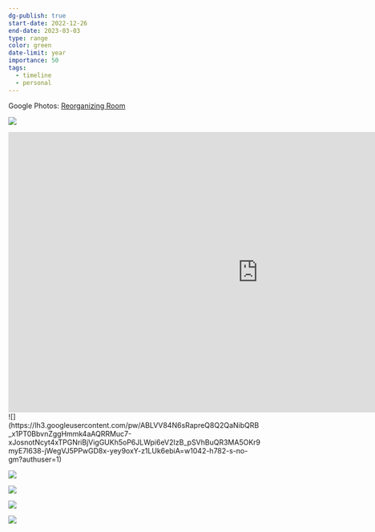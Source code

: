 ```yaml
---
dg-publish: true
start-date: 2022-12-26
end-date: 2023-03-03
type: range
color: green
date-limit: year
importance: 50
tags:
  - timeline
  - personal
---
```


Google Photos: [Reorganizing Room](https://photos.app.goo.gl/sWAMAj4ds5kxzsGeA)


![](https://lh3.googleusercontent.com/pw/ABLVV86JtK-WKS5jB91ysQJRgFZK_0f7mRU_HGoOuDpeyaa6ZezIAV-X8ZTH7resP_lybrC1n4Rv_Kkhh9yMuTnZ3yOPGtW0JYLR2LwlU6BBkRWCtD7OoqR5wvdlWmjdhskNMcS56i18LARuycPrP89LPhRCeg=w1042-h782-s-no-gm?authuser=1)

<iframe width="995" height="560" src="https://lh3.googleusercontent.com/pw/ABLVV874rFk_wnX91L2Gyie6hfjhi3uyZplZ73TE4iIzz5wNPtbI8kkMq7PA0zGJAyMmDNxB680tqWPOyeni01wjfIJ9bvntGLXueGRhM_IsnpDGURXvVPl_qonipsVTLLlPwFLPMITnO_oaSp2KMSfGpOpXGQ=w1042-h586-s-k-no-gm?authuser=1" frameborder="0" allowfullscreen></iframe>
![](https://lh3.googleusercontent.com/pw/ABLVV84N6sRapreQ8Q2QaNibQRB_x1PT0BbvnZggHmmk4aAQRRMuc7-xJosnotNcyt4xTPGNriBjVigGUKh5oP6JLWpi6eV2IzB_pSVhBuQR3MA5OKr9myE7l638-jWegVJ5PPwGD8x-yey9oxY-z1LUk6ebiA=w1042-h782-s-no-gm?authuser=1)

![](https://lh3.googleusercontent.com/pw/ABLVV84ed5EQs-tMADNjXj-sO2mA-O6Y4Zs2Erx3BG6ydVm8YG2ssrxjBq3i74IJLsewYpce0JCvdKi3hJuCBGX6Gj6vvvM7VpMJ_Y6v73kP2sGw-lZBXFeOJLlMAjK4OrXpdWombNxN4YsYCaoi-K3xoC8itw=w737-h983-s-no-gm?authuser=1)

![](https://lh3.googleusercontent.com/pw/ABLVV85hp4F7nMwYiRysvazXBKSz9BcvSLyxwTMUuFJuV3san2Z9_i-sZ3B7xOED2ZEvO76n0Be6w_ssh-SAFxMjXV0h3pKSgTsbkhpKPgZnu14dz1gcanZsZEuk_GrkTwWiV2Nsvnb6JTNqtqZephfoA9XOMQ=w737-h983-s-no-gm?authuser=1)

![](https://lh3.googleusercontent.com/pw/ABLVV8477nmm0W8QbuZ2AFEpIfsXM97fwebriTL14bL9MrXMSp7pXPDbwAhUPF9RdYoBnrb6Rl8z-mblgRdziqXrrYbNlPGDyXt3E3FcbnK1xFEVOQgCKlauIdTXjm0ZhudZlm05DY4gdrsOf6K568xtqYk0pA=w737-h983-s-no-gm?authuser=1)

![](https://lh3.googleusercontent.com/pw/ABLVV86AYDyJjTamuFUUgEJ4Ty4ioToZo-bydVw-fA4z_m3FMwqd_qfI5hhRWoKtK7hwzmxdrom8bozkf8oTzXbQqYIEF8Aciotp3ZE5NFJgb5uJzb5kCc1xVUZ9BqKKZCQYzjmWCHnWo9VrRRMbYUB6NtXkJA=w578-h771-s-no-gm?authuser=1)